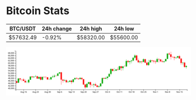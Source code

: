 # Bitcoin Stats

BTC/USDT|24h change|24h high|24h low|
|---|---|---|---|
|$57632.49|-0.92%|$58320.00|$55600.00|

<img src="./chart.svg">
